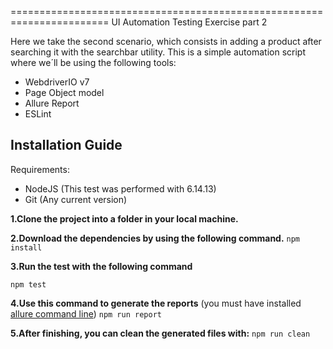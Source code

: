 =======================================================================
UI Automation Testing Exercise part 2

Here we take the second scenario, which consists in adding a product after searching it with the searchbar utility.
This is a simple automation script where we´ll be using the following tools:

- WebdriverIO v7
- Page Object model
- Allure Report
- ESLint

## Installation Guide

Requirements: 
- NodeJS (This test was performed with 6.14.13)
- Git (Any current version)

**1.Clone the project into a folder in your local machine.**

**2.Download the dependencies by using the following command.**
```npm install```

**3.Run the test with the following command**

```npm test```

**4.Use this command to generate the reports**
(you must have installed [allure command line](https://docs.qameta.io/allure/#_get_started))
```npm run report```

**5.After finishing, you can clean the generated files with:**
`npm run clean`
